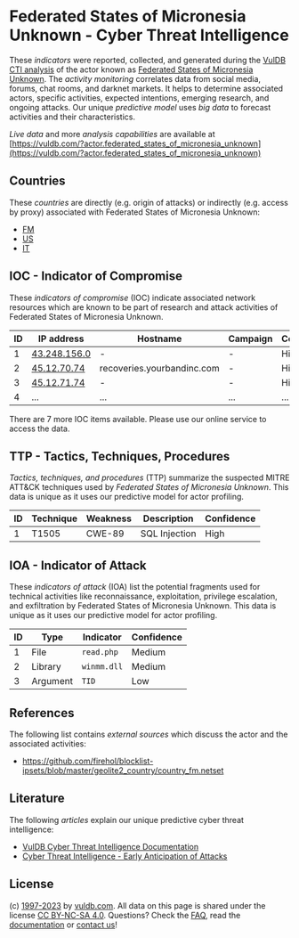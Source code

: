 # Federated States of Micronesia Unknown - Cyber Threat Intelligence

These _indicators_ were reported, collected, and generated during the [VulDB CTI analysis](https://vuldb.com/?kb.cti) of the actor known as [Federated States of Micronesia Unknown](https://vuldb.com/?actor.federated_states_of_micronesia_unknown). The _activity monitoring_ correlates data from social media, forums, chat rooms, and darknet markets. It helps to determine associated actors, specific activities, expected intentions, emerging research, and ongoing attacks. Our unique _predictive model_ uses _big data_ to forecast activities and their characteristics.

_Live data_ and more _analysis capabilities_ are available at [https://vuldb.com/?actor.federated_states_of_micronesia_unknown](https://vuldb.com/?actor.federated_states_of_micronesia_unknown)

## Countries

These _countries_ are directly (e.g. origin of attacks) or indirectly (e.g. access by proxy) associated with Federated States of Micronesia Unknown:

* [FM](https://vuldb.com/?country.fm)
* [US](https://vuldb.com/?country.us)
* [IT](https://vuldb.com/?country.it)

## IOC - Indicator of Compromise

These _indicators of compromise_ (IOC) indicate associated network resources which are known to be part of research and attack activities of Federated States of Micronesia Unknown.

ID | IP address | Hostname | Campaign | Confidence
-- | ---------- | -------- | -------- | ----------
1 | [43.248.156.0](https://vuldb.com/?ip.43.248.156.0) | - | - | High
2 | [45.12.70.74](https://vuldb.com/?ip.45.12.70.74) | recoveries.yourbandinc.com | - | High
3 | [45.12.71.74](https://vuldb.com/?ip.45.12.71.74) | - | - | High
4 | ... | ... | ... | ...

There are 7 more IOC items available. Please use our online service to access the data.

## TTP - Tactics, Techniques, Procedures

_Tactics, techniques, and procedures_ (TTP) summarize the suspected MITRE ATT&CK techniques used by _Federated States of Micronesia Unknown_. This data is unique as it uses our predictive model for actor profiling.

ID | Technique | Weakness | Description | Confidence
-- | --------- | -------- | ----------- | ----------
1 | T1505 | CWE-89 | SQL Injection | High

## IOA - Indicator of Attack

These _indicators of attack_ (IOA) list the potential fragments used for technical activities like reconnaissance, exploitation, privilege escalation, and exfiltration by Federated States of Micronesia Unknown. This data is unique as it uses our predictive model for actor profiling.

ID | Type | Indicator | Confidence
-- | ---- | --------- | ----------
1 | File | `read.php` | Medium
2 | Library | `winmm.dll` | Medium
3 | Argument | `TID` | Low

## References

The following list contains _external sources_ which discuss the actor and the associated activities:

* https://github.com/firehol/blocklist-ipsets/blob/master/geolite2_country/country_fm.netset

## Literature

The following _articles_ explain our unique predictive cyber threat intelligence:

* [VulDB Cyber Threat Intelligence Documentation](https://vuldb.com/?kb.cti)
* [Cyber Threat Intelligence - Early Anticipation of Attacks](https://www.scip.ch/en/?labs.20201022)

## License

(c) [1997-2023](https://vuldb.com/?kb.changelog) by [vuldb.com](https://vuldb.com/?kb.about). All data on this page is shared under the license [CC BY-NC-SA 4.0](https://creativecommons.org/licenses/by-nc-sa/4.0/). Questions? Check the [FAQ](https://vuldb.com/?kb.faq), read the [documentation](https://vuldb.com/?kb) or [contact us](https://vuldb.com/?contact)!
